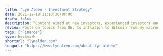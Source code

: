 ```yaml
---
title: "Lyn Alden - Investment Strategy"
date: 2021-12-18T11:10:36+08:00
draft: false
description: “Content aimed at new investors, experienced investors and everything inbetween. Most topical articles are aimed at more experienced investors”
review: Posts on topics from QE, to inflation to Bitcoin from my macroeconomic queen.
tags: ["Finance"]
type: bookmark
shorturl: "lynalden.com"
longurl: "https://www.lynalden.com/about-lyn-alden/"
---
```


